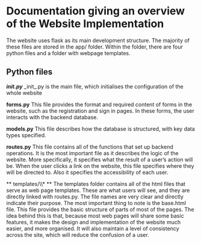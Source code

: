 # Documentation giving an overview of the Website Implementation

The website uses flask as its main development structure. The majority of these files are stored in the app/ folder. Within the folder, there are four python files and a folder with webpage templates.

## Python files
**_init.py_**
\_init\_.py is the main file, which initialises the configuration of the whole website

**forms.py**
This file provides the format and required content of forms in the website, such as the registration and sign in pages. In these forms, the user interacts with the backend database.

**models.py**
This file describes how the database is structured, with key data types specified.

**routes.py** This file contains all of the functions that set up backend operations. It is the most important file as it describes the logic of the website. More specifically, it specifies what the result of a user’s action will be. When the user clicks a link on the website, this file specifies where they will be directed to. Also it specifies the accessibility of each user.

** templates/\\\\\* ** The templates folder contains all of the html files that serve as web page templates. These are what users will see, and they are directly linked with routes.py. The file names are very clear and directly indicate their purpose. The most important thing to note is the base.html file. This file provides the basic structure of parts of most of the pages. The idea behind this is that, because most web pages will share some basic features, it makes the design and implementation of the website much easier, and more organised. It will also maintain a level of consistency across the site, which will reduce the confusion of a user.
